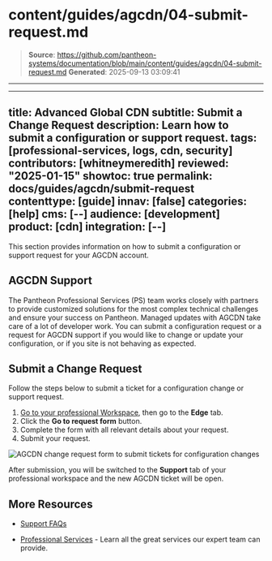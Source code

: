# content/guides/agcdn/04-submit-request.md

> **Source**: https://github.com/pantheon-systems/documentation/blob/main/content/guides/agcdn/04-submit-request.md
> **Generated**: 2025-09-13 03:09:41

---

---
title: Advanced Global CDN
subtitle: Submit a Change Request
description: Learn how to submit a configuration or support request.
tags: [professional-services, logs, cdn, security]
contributors: [whitneymeredith]
reviewed: "2025-01-15"
showtoc: true
permalink: docs/guides/agcdn/submit-request
contenttype: [guide]
innav: [false]
categories: [help]
cms: [--]
audience: [development]
product: [cdn]
integration: [--]
---

This section provides information on how to submit a configuration or support request for your AGCDN account.

## AGCDN Support

The Pantheon Professional Services (PS) team works closely with partners to provide customized solutions for the most complex technical challenges and ensure your success on Pantheon. Managed updates with AGCDN take care of a lot of developer work. You can submit a configuration request or a request for AGCDN support if you would like to change or update your configuration, or if you site is not behaving as expected.

## Submit a Change Request

Follow the steps below to submit a ticket for a configuration change or support request.

1. [Go to your professional Workspace](/guides/account-mgmt/workspace-sites-teams/workspaces#switch-between-workspaces), then go to the **Edge** tab.
1. Click the **Go to request form** button.
1. Complete the form with all relevant details about your request. 
1. Submit your request.

 ![AGCDN change request form to submit tickets for configuration changes](../../../images/dashboard/new-dashboard/2024/agcdn-change-request.png)

After submission, you will be switched to the **Support** tab of your professional workspace and the new AGCDN ticket will be open.

## More Resources

- [Support FAQs](/guides/support/faq/)

- [Professional Services](/guides/professional-services) - Learn all the great services our expert team can provide.
